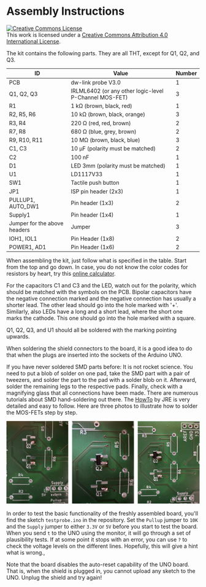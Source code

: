 # Assembly Instructions 

<a rel="license" href="http://creativecommons.org/licenses/by/4.0/"><img alt="Creative Commons License" style="border-width:0" src="https://i.creativecommons.org/l/by/4.0/88x31.png" /></a><br />This work is licensed under a <a rel="license" href="http://creativecommons.org/licenses/by/4.0/">Creative Commons Attribution 4.0 International License</a>.



The kit contains the following parts. They are all THT, except for Q1, Q2, and Q3.

| ID                           | Value                                                  | Number |
| ---------------------------- | ------------------------------------------------------ | ------ |
| PCB                          | dw-link probe V3.0                                     | 1      |
| Q1, Q2, Q3                   | IRLML6402 (or any other logic-level P-Channel MOS-FET) | 3      |
| R1                           | 1 kΩ (brown, black, red)                               | 1      |
| R2, R5, R6                   | 10 kΩ (brown, black, orange)                           | 3      |
| R3, R4                       | 220 Ω (red, red, brown)                                | 2      |
| R7, R8                       | 680 Ω (blue, grey, brown)                              | 2      |
| R9, R10, R11                 | 10 MΩ (brown, black, blue)                             | 3      |
| C1, C3                       | 10 µF (polarity must be matched)                       | 2      |
| C2                           | 100 nF                                                 | 1      |
| D1                           | LED 3mm (polarity must be matched)                     | 1      |
| U1                           | LD1117V33                                              | 1      |
| SW1                          | Tactile push button                                    | 1      |
| JP1                          | ISP pin header (2x3)                                   | 1      |
| PULLUP1, AUTO_DW1            | Pin header (1x3)                                       | 2      |
| Supply1                      | Pin header (1x4)                                       | 1      |
| Jumper for the above headers | Jumper                                                 | 3      |
| IOH1, IOL1                   | Pin Header (1x8)                                       | 2      |
| POWER1, AD1                  | Pin Header (1x6)                                       | 2      |

When assembling the kit, just follow what is specified in the table. Start from the top and go down. In case, you do not know the color codes for resistors by heart, try this [online calculator](https://www.allaboutcircuits.com/tools/resistor-color-code-calculator/). 

For the capacitors C1 and C3 and the LED, watch out for the polarity, which should be matched with the symbols on the PCB. Bipolar capacitors have the negative connection marked and the negative connection has usually a shorter lead. The other lead should go into the hole marked with '+'.  Similarly, also LEDs have a long and a short lead, where the short one marks the cathode. This one should go into the hole marked with a square.

Q1, Q2, Q3, and U1 should all be soldered with the marking pointing upwards.

When soldering the shield connectors to the board, it is a good idea to do that when the plugs are inserted into the sockets of the Arduino UNO. 

If you have never soldered SMD parts before: It is not rocket science. You need to put a blob of solder on one pad, take the SMD part with a pair of tweezers, and solder the part to the pad with a solder blob on it. Afterward, solder the remaining legs to the respective pads. Finally, check with a magnifying glass that all connections have been made. There are numerous tutorials about SMD hand-soldering out there. The [HowTo](https://josepheoff.github.io/posts/howtosolder-11soldersmdpassive) by JRE is very detailed and easy to follow. Here are three photos to illustrate how to solder the MOS-FETs step by step.

![SMD soldering](../docs/pics/SMD-soldering.png)

In order to test the basic functionality of the freshly assembled board, you'll find the sketch `testprobe.ino` in the repository. Set the `Pullup` jumper to `10K` and the `Supply` jumper to either `3.3V` or `5V` before you start to test the board. When you send `t`  to the UNO using the monitor, it will go through a set of plausibility tests. If at some point it stops with an error, you can use `?` to check the voltage levels on the different lines. Hopefully, this will give a hint what is wrong.‚

Note that the board disables the auto-reset capability of the UNO board. That is, when the shield is plugged in, you cannot upload any sketch to the UNO. Unplug the shield and try again! 